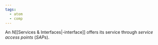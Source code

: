 ```yaml
---
tags:
  - atom
  - comp
---
```

An $N$[[Services & Interfaces|-interface]] offers its service through *service access points* (*SAP*s).
